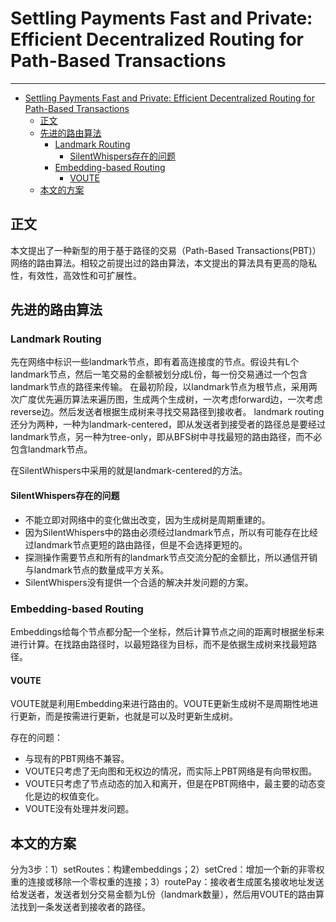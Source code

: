 <!--
 * @Author: ZhXZhao
 * @Date: 2020-07-30 10:23:46
 * @LastEditors: ZhXZhao
 * @LastEditTime: 2020-11-18 19:40:33
 * @Description:
-->

# Settling Payments Fast and Private: Efficient Decentralized Routing for Path-Based Transactions

---

- [Settling Payments Fast and Private: Efficient Decentralized Routing for Path-Based Transactions](#settling-payments-fast-and-private-efficient-decentralized-routing-for-path-based-transactions)
  - [正文](#正文)
  - [先进的路由算法](#先进的路由算法)
    - [Landmark Routing](#landmark-routing)
      - [SilentWhispers存在的问题](#silentwhispers存在的问题)
    - [Embedding-based Routing](#embedding-based-routing)
      - [VOUTE](#voute)
  - [本文的方案](#本文的方案)

## 正文

本文提出了一种新型的用于基于路径的交易（Path-Based Transactions(PBT)）网络的路由算法。相较之前提出过的路由算法，本文提出的算法具有更高的隐私性，有效性，高效性和可扩展性。

## 先进的路由算法

### Landmark Routing

先在网络中标识一些landmark节点，即有着高连接度的节点。假设共有L个landmark节点，然后一笔交易的金额被划分成L份，每一份交易通过一个包含landmark节点的路径来传输。
在最初阶段，以landmark节点为根节点，采用两次广度优先遍历算法来遍历图，生成两个生成树，一次考虑forward边，一次考虑reverse边。然后发送者根据生成树来寻找交易路径到接收者。
landmark routing还分为两种，一种为landmark-centered，即从发送者到接受者的路径总是要经过landmark节点，另一种为tree-only，即从BFS树中寻找最短的路由路径，而不必包含landmark节点。

在SilentWhispers中采用的就是landmark-centered的方法。

#### SilentWhispers存在的问题

- 不能立即对网络中的变化做出改变，因为生成树是周期重建的。
- 因为SilentWhispers中的路由必须经过landmark节点，所以有可能存在比经过landmark节点更短的路由路径，但是不会选择更短的。
- 探测操作需要节点和所有的landmark节点交流分配的金额比，所以通信开销与landmark节点的数量成平方关系。
- SilentWhispers没有提供一个合适的解决并发问题的方案。

### Embedding-based Routing

Embeddings给每个节点都分配一个坐标，然后计算节点之间的距离时根据坐标来进行计算。在找路由路径时，以最短路径为目标，而不是依据生成树来找最短路径。

#### VOUTE

VOUTE就是利用Embedding来进行路由的。VOUTE更新生成树不是周期性地进行更新，而是按需进行更新，也就是可以及时更新生成树。

存在的问题：
- 与现有的PBT网络不兼容。
- VOUTE只考虑了无向图和无权边的情况，而实际上PBT网络是有向带权图。
- VOUTE只考虑了节点动态的加入和离开，但是在PBT网络中，最主要的动态变化是边的权值变化。
- VOUTE没有处理并发问题。

## 本文的方案

分为3步：1）setRoutes：构建embeddings；2）setCred：增加一个新的非零权重的连接或移除一个零权重的连接；3）routePay：接收者生成匿名接收地址发送给发送者，发送者划分交易金额为L份（landmark数量），然后用VOUTE的路由算法找到一条发送者到接收者的路径。


